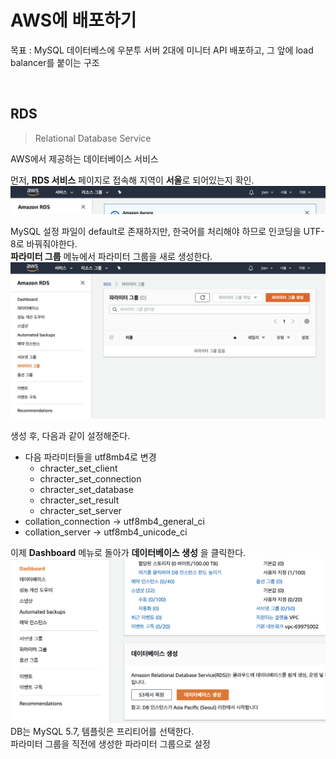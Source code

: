 # AWS에 배포하기
목표 : MySQL 데이터베스에 우분투 서버 2대에 미니터 API 배포하고, 그 앞에 load balancer를 붙이는 구조

<br>

## RDS
> Relational Database Service  

AWS에서 제공하는 데이터베이스 서비스

먼저, **RDS 서비스** 페이지로 접속해 지역이 **서울**로 되어있는지 확인. 
![SettingRegion](./image/rds-1.png)  

MySQL 설정 파일이 default로 존재하지만, 한국어를 처리해야 하므로 인코딩을 UTF-8로 바꿔줘야한다.  
**파라미터 그룹** 메뉴에서 파라미터 그룹을 새로 생성한다.
![SettingParameterGroup](./image/rds-2.png)  

생성 후, 다음과 같이 설정해준다.
* 다음 파라미터들을 utf8mb4로 변경
  * chracter_set_client
  * chracter_set_connection
  * chracter_set_database
  * chracter_set_result
  * chracter_set_server
* collation_connection -> utf8mb4_general_ci
* collation_server -> utf8mb4_unicode_ci

이제 **Dashboard** 메뉴로 돌아가 **데이터베이스 생성** 을 클릭한다.
![CreateDatabase](./image/rds-3.png)  
DB는 MySQL 5.7, 템플릿은 프리티어를 선택한다.  
파라미터 그룹을 직전에 생성한 파라미터 그룹으로 설정  